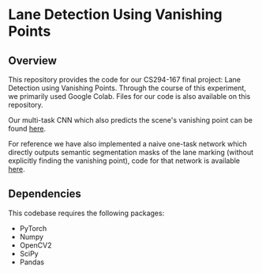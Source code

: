 # Lane Detection Using Vanishing Points


## Overview

This repository provides the code for our CS294-167 final project: Lane Detection using Vanishing Points. Through the course of this experiment, we primarily used Google Colab. Files for our code is also available on this repository.

Our multi-task CNN which also predicts the scene's vanishing point can be found [here](https://colab.research.google.com/drive/1W4dX96ZmzpDaOq_KsI_l5TSfvjtIG0Fd?usp=sharing).

For reference we have also implemented a naive one-task network which directly outputs semantic segmentation masks of the lane marking (without explicitly finding the vanishing point), code for that network is available [here](https://colab.research.google.com/drive/1g2PUqlCkE_qzPQWWJgNnLV2bGf2KLAu_?usp=sharing).

## Dependencies

This codebase requires the following packages:

- PyTorch
- Numpy
- OpenCV2
- SciPy
- Pandas
